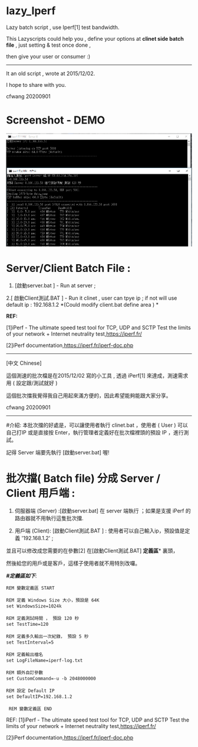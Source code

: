 # lazy_Iperf


Lazy batch script , use Iperf[1] test bandwidth.

This Lazyscripts could help you , define your options at **clinet side batch file**   , just setting & test once done ,

then give your user or consumer :) 

---

It an old script , wrote at 2015/12/02.

I hope to share with you.

cfwang
20200901

# Screenshot - DEMO #
![Lazy iPerf script demo](https://github.com/cfwang0206/lazy_Iperf/blob/master/%5BSample%20%5Diperf_lazy.png) 


# Server/Client  Batch File :

1. [啟動server.bat ] - Run at server ; 

2.[ 啟動Client測試.BAT ] - Run  it  clinet , user can tpye ip  ; if not  will use default ip : 192.168.1.2  *(Could modify client.bat define area ) *



**REF:**

[1]iPerf - The ultimate speed test tool for TCP, UDP and SCTP Test the limits of your network + Internet neutrality test,https://iperf.fr/

[2]iPerf documentation,https://iperf.fr/iperf-doc.php

-------

[中文 Chinese]

這個測速的批次檔是在2015/12/02 寫的小工具 ,  透過 iPerf[1] 來達成，測速需求用 ( 設定跟/測試就好 )

這個批次擋我覺得我自己用起來滿方便的，因此希望能夠能跟大家分享。

cfwang 20200901

----------
#介紹:
本批次擋的好處是，可以讓使用者執行 clinet.bat ，使用者 ( User ) 可以自己打IP 或是直接按 Enter，執行管理者定義好在批次檔裡頭的預設 IP ，進行測試。

記得 Server 端要先執行 [啟動server.bat] 喔!

#  批次擋( Batch file) 分成 Server / Client 用戶端 : 

1. 伺服器端 (Server) :[啟動server.bat]  在 server 端執行 ；如果是支援 iPerf 的路由器就不用執行這隻批次擋.

2. 用戶端 (Client): [啟動Client測試.BAT ] : 使用者可以自己輸入ip，預設值是定義 '192.168.1.2' ;

並且可以修改成您需要的在參數[2] 在[啟動Client測試.BAT] **定義區*** 裏頭，

然後給您的用戶或是客戶，這樣子使用者就不用特別改囉。

***#定義區如下***:

```Batchfile
REM 變數定義區 START

REM 定義 Windows Size 大小，預設是 64K
set WindowsSize=1024k

REM 定義測試時間 ， 預設 120 秒
set TestTime=120

REM 定義多久輸出一次紀錄， 預設 5 秒
set TestInterval=5

REM 定義輸出檔名
set LogFileName=iperf-log.txt

REM 額外自訂參數
set CustomCommand=-u -b 2048000000

REM 設定 Default IP
set DefaultIP=192.168.1.2

 REM 變數定義區 END
```

REF:
[1]iPerf - The ultimate speed test tool for TCP, UDP and SCTP Test the limits of your network + Internet neutrality test,https://iperf.fr/

[2]iPerf documentation,https://iperf.fr/iperf-doc.php
